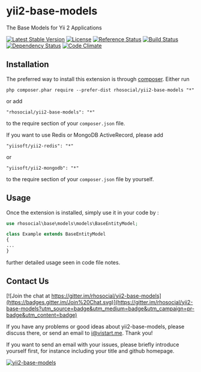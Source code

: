 yii2-base-models
================
The Base Models for Yii 2 Applications

[![Latest Stable Version](https://poser.pugx.org/rhosocial/yii2-base-models/v/stable.png)](https://packagist.org/packages/rhosocial/yii2-base-models)
[![License](https://poser.pugx.org/rhosocial/yii2-base-models/license)](https://packagist.org/packages/rhosocial/yii2-base-models)
[![Reference Status](https://www.versioneye.com/php/rhosocial:yii2-base-models/reference_badge.svg)](https://www.versioneye.com/php/rhosocial:yii2-base-models/references)
[![Build Status](https://img.shields.io/travis/rhosocial/yii2-base-models.svg)](http://travis-ci.org/rhosocial/yii2-base-models)
[![Dependency Status](https://www.versioneye.com/php/rhosocial:yii2-base-models/dev-master/badge.png)](https://www.versioneye.com/php/rhosocial:yii2-base-models/dev-master)
[![Code Climate](https://img.shields.io/codeclimate/github/rhosocial/yii2-base-models.svg)](https://codeclimate.com/github/rhosocial/yii2-base-models)

Installation
------------

The preferred way to install this extension is through [composer](http://getcomposer.org/download/).
Either run

```
php composer.phar require --prefer-dist rhosocial/yii2-base-models "*"
```

or add

```
"rhosocial/yii2-base-models": "*"
```

to the require section of your `composer.json` file.

If you want to use Redis or MongoDB ActiveRecord, please add
```
"yiisoft/yii2-redis": "*"
```
or
```
"yiisoft/yii2-mongodb": "*"
```
to the require section of your `composer.json` file by yourself.


Usage
-----

Once the extension is installed, simply use it in your code by  :

```php
use rhosocial\base\models\models\BaseEntityModel;

class Example extends BaseEntityModel
{
...
}
```

further detailed usage seen in code file notes.

Contact Us
----------

[![Join the chat at https://gitter.im/rhosocial/yii2-base-models](https://badges.gitter.im/Join%20Chat.svg)](https://gitter.im/rhosocial/yii2-base-models?utm_source=badge&utm_medium=badge&utm_campaign=pr-badge&utm_content=badge)

If you have any problems or good ideas about yii2-base-models, please discuss there, or send an email to i@vistart.me. Thank you!

If you want to send an email with your issues, please briefly introduce yourself first, for instance including your title and github homepage.

[![yii2-base-models](https://img.shields.io/badge/Powered_by-rhosocial-green.svg?style=flat)](https://dev.rho.social/products/yii2-base-models)
